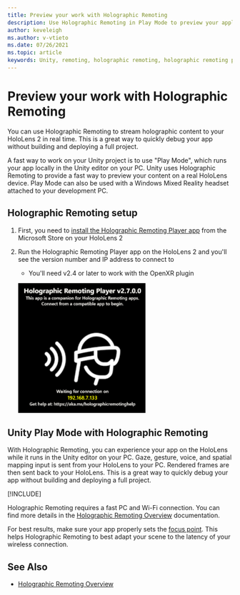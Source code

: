 ```yaml
---
title: Preview your work with Holographic Remoting
description: Use Holographic Remoting in Play Mode to preview your application changes on a device without deploying an app.
author: keveleigh
ms.author: v-vtieto
ms.date: 07/26/2021
ms.topic: article
keywords: Unity, remoting, holographic remoting, holographic remoting player, HoloLens, mixed reality headset, windows mixed reality headset, virtual reality headset, unity play mode
---
```


# Preview your work with Holographic Remoting

You can use Holographic Remoting to stream holographic content to your HoloLens 2 in real time. This is a great way to quickly debug your app without building and deploying a full project. 

A fast way to work on your Unity project is to use "Play Mode", which runs your app locally in the Unity editor on your PC. Unity uses Holographic Remoting to provide a fast way to preview your content on a real HoloLens device. Play Mode can also be used with a Windows Mixed Reality headset attached to your development PC.

## Holographic Remoting setup

1. First, you need to [install the Holographic Remoting Player app](https://www.microsoft.com/store/productId/9NBLGGH4SV40) from the Microsoft Store on your HoloLens 2
2. Run the Holographic Remoting Player app on the HoloLens 2 and you'll see the version number and IP address to connect to
    * You'll need v2.4 or later to work with the OpenXR plugin

    ![Screenshot of the Holographic Remoting Player running in the HoloLens](images/openxr-features-img-01.png)

## Unity Play Mode with Holographic Remoting

With Holographic Remoting, you can experience your app on the HoloLens while it runs in the Unity editor on your PC. Gaze, gesture, voice, and spatial mapping input is sent from your HoloLens to your PC. Rendered frames are then sent back to your HoloLens. This is a great way to quickly debug your app without building and deploying a full project.

[!INCLUDE[](includes/unity-play-mode.md)]

Holographic Remoting requires a fast PC and Wi-Fi connection. You can find more details in the [Holographic Remoting Overview](../native/holographic-remoting-overview.md) documentation.

For best results, make sure your app properly sets the [focus point](focus-point-in-unity.md). This helps Holographic Remoting to best adapt your scene to the latency of your wireless connection.

## See Also

* [Holographic Remoting Overview](../native/holographic-remoting-overview.md)
